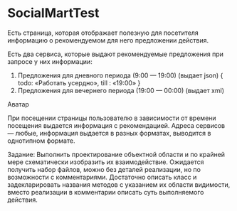# SocialMartTest

Есть страница, которая отображает полезную для посетителя информацию о рекомендуемом для него предложении действия.

Есть два сервиса, которые выдают рекомендуемые предложения при запросе у них информации:
1. Предложения для дневного периода (9:00 — 19:00) (выдает json)
{ todo: «Работать усердно», till : «19:00» }
2. Предложения для вечернего периода (19:00 — 00:00) (выдает xml)
<do>
	<action type="Посмотреть фильм">Аватар</action>
	<when time="21:30" duration="1h">
</do>

При посещении страницы пользователю в зависимости от времени посещения выдается информация с рекомендацией.
Адреса сервисов — любые, информация выдается в разных форматах, выводится в однотипном формате.

Задание: Выполнить проектирование объектной области и по крайней мере схематически изобразить их взаимодействие.
Ожидается получить набор файлов, можно без деталей реализации, но по возможности с комментариями. 
Достаточно описать класс и задекларировать названия методов с указанием их области видимости, вместо реализации в комментарии описать суть выполняемого действия.
